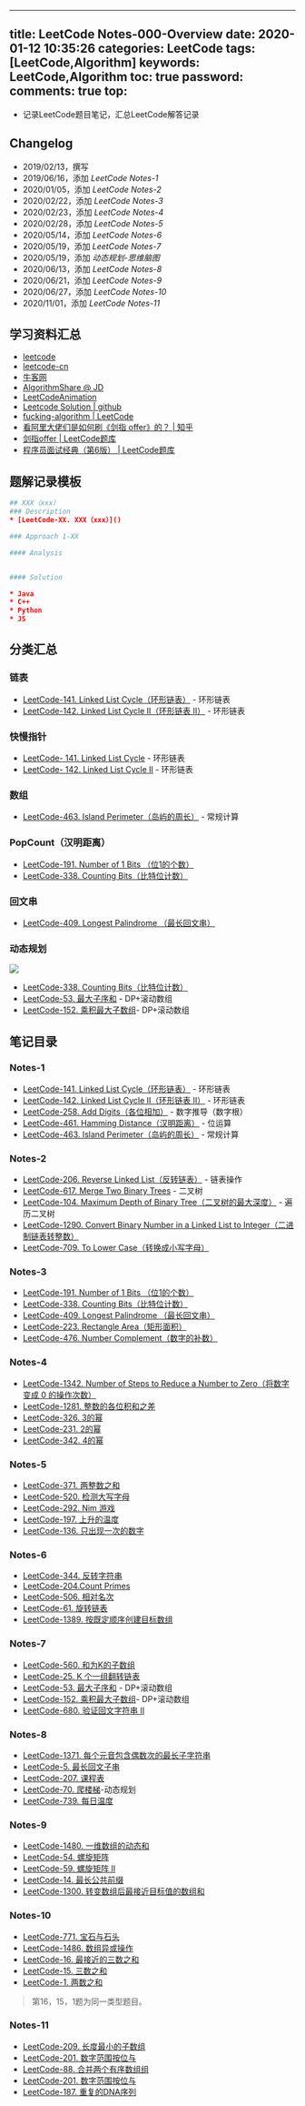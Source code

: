 
---
title: LeetCode Notes-000-Overview
date: 2020-01-12 10:35:26
categories: LeetCode
tags: [LeetCode,Algorithm]
keywords: LeetCode,Algorithm
toc: true
password:
comments: true
top:
---


* 记录LeetCode题目笔记，汇总LeetCode解答记录


<!--more-->


## Changelog
* 2019/02/13，撰写
* 2019/06/16，添加 *LeetCode Notes-1*
* 2020/01/05，添加 *LeetCode Notes-2*
* 2020/02/22，添加 *LeetCode Notes-3*
* 2020/02/23，添加 *LeetCode Notes-4*
* 2020/02/28，添加 *LeetCode Notes-5*
* 2020/05/14，添加 *LeetCode Notes-6*
* 2020/05/19，添加 *LeetCode Notes-7*
* 2020/05/19，添加 *动态规划-思维脑图*
* 2020/06/13，添加 *LeetCode Notes-8*
* 2020/06/21，添加 *LeetCode Notes-9*
* 2020/06/27，添加 *LeetCode Notes-10*
* 2020/11/01，添加 *LeetCode Notes-11*

## 学习资料汇总
* [leetcode](https://leetcode.com/)
* [leetcode-cn](https://leetcode-cn.com/)
* [牛客网](https://www.nowcoder.com/)
* [AlgorithmShare @ JD](http://git.jd.com/algorithm-interest-group/AlgorithmShare)
* [LeetCodeAnimation](https://github.com/MisterBooo/LeetCodeAnimation)
* [Leetcode Solution | github](https://github.com/azl397985856/leetcode)
* [fucking-algorithm | LeetCode](https://github.com/labuladong/fucking-algorithm)
* [看阿里大佬们是如何刷《剑指 offer》的？ | 知乎](https://zhuanlan.zhihu.com/p/106739847)
* [剑指offer | LeetCode题库](https://leetcode-cn.com/problemset/lcof/)
* [程序员面试经典（第6版） | LeetCode题库](https://leetcode-cn.com/problemset/lcci/)



## 题解记录模板

```cmake
## XXX（xxx）
### Description
* [LeetCode-XX. XXX（xxx）]()

### Approach 1-XX

#### Analysis


#### Solution

* Java
* C++
* Python
* JS
```

## 分类汇总

### 链表

* [LeetCode-141. Linked List Cycle（环形链表）](https://leetcode.com/problems/linked-list-cycle/?tab=Description) - 环形链表
* [LeetCode-142. Linked List Cycle II（环形链表 II）](https://leetcode.com/problems/linked-list-cycle-ii/) - 环形链表


### 快慢指针

* [LeetCode- 141. Linked List Cycle](https://leetcode.com/problems/linked-list-cycle/?tab=Description) - 环形链表
* [LeetCode- 142. Linked List Cycle II](https://leetcode.com/problems/linked-list-cycle-ii/) - 环形链表


### 数组

* [LeetCode-463. Island Perimeter（岛屿的周长）](https://leetcode.com/problems/island-perimeter/?tab=Description) - 常规计算

### PopCount（汉明距离）
* [LeetCode-191. Number of 1 Bits （位1的个数）](https://leetcode.com/problems/number-of-1-bits/)
* [LeetCode-338. Counting Bits（比特位计数）](https://leetcode.com/problems/counting-bits/)


### 回文串

* [LeetCode-409. Longest Palindrome （最长回文串）](https://leetcode.com/problems/longest-palindrome/)

### 动态规划




![](https://image-bed-20181207-1257458714.cos.ap-shanghai.myqcloud.com/leetcode/dp-overview-leetcode.png)

* [LeetCode-338. Counting Bits（比特位计数）](https://leetcode.com/problems/counting-bits/)
* [LeetCode-53. 最大子序和](https://leetcode-cn.com/problems/maximum-subarray/submissions/) - DP+滚动数组
* [LeetCode-152. 乘积最大子数组](https://leetcode-cn.com/problems/maximum-product-subarray/)- DP+滚动数组





## 笔记目录

### Notes-1


* [LeetCode-141. Linked List Cycle（环形链表）](https://leetcode.com/problems/linked-list-cycle/?tab=Description) - 环形链表
* [LeetCode-142. Linked List Cycle II（环形链表 II）](https://leetcode.com/problems/linked-list-cycle-ii/) - 环形链表
* [LeetCode-258. Add Digits（各位相加）](https://leetcode.com/problems/add-digits/?tab=Description) - 数字推导（数字根）
* [LeetCode-461. Hamming Distance（汉明距离）](https://leetcode.com/problems/hamming-distance/) - 位运算
* [LeetCode-463. Island Perimeter（岛屿的周长）](https://leetcode.com/problems/island-perimeter/?tab=Description) - 常规计算


### Notes-2

* [LeetCode-206. Reverse Linked List（反转链表）](https://leetcode.com/problems/reverse-linked-list/) - 链表操作
* [LeetCode-617. Merge Two Binary Trees](https://leetcode.com/problems/merge-two-binary-trees/) - 二叉树
* [LeetCode-104. Maximum Depth of Binary Tree（二叉树的最大深度）](https://leetcode.com/problems/maximum-depth-of-binary-tree/) - 遍历二叉树
* [LeetCode-1290. Convert Binary Number in a Linked List to Integer（二进制链表转整数）](https://leetcode.com/problems/convert-binary-number-in-a-linked-list-to-integer/)
* [LeetCode-709. To Lower Case（转换成小写字母）](https://leetcode.com/problems/to-lower-case/)


### Notes-3

* [LeetCode-191. Number of 1 Bits （位1的个数）](https://leetcode.com/problems/number-of-1-bits/)
* [LeetCode-338. Counting Bits（比特位计数）](https://leetcode.com/problems/counting-bits/)
* [LeetCode-409. Longest Palindrome （最长回文串）](https://leetcode.com/problems/longest-palindrome/)
* [LeetCode-223. Rectangle Area（矩形面积）](https://leetcode.com/problems/rectangle-area/?tab=Description)
* [LeetCode-476. Number Complement（数字的补数）](https://leetcode.com/problems/number-complement/)


### Notes-4

* [LeetCode-1342. Number of Steps to Reduce a Number to Zero（将数字变成 0 的操作次数）](https://leetcode.com/problems/number-of-steps-to-reduce-a-number-to-zero/)
* [LeetCode-1281. 整数的各位积和之差](https://leetcode-cn.com/problems/subtract-the-product-and-sum-of-digits-of-an-integer/)
* [LeetCode-326. 3的幂](https://leetcode-cn.com/problems/power-of-three/)
* [LeetCode-231. 2的幂](https://leetcode-cn.com/problems/power-of-two/)
* [LeetCode-342. 4的幂](https://leetcode-cn.com/problems/power-of-four/)



### Notes-5

* [LeetCode-371. 两整数之和](https://leetcode-cn.com/problems/sum-of-two-integers/)
* [LeetCode-520. 检测大写字母](https://leetcode-cn.com/problems/detect-capital/)
* [LeetCode-292. Nim 游戏](https://leetcode-cn.com/problems/nim-game/)
* [LeetCode-197. 上升的温度](https://leetcode-cn.com/problems/rising-temperature/)
* [LeetCode-136. 只出现一次的数字](https://leetcode-cn.com/problems/single-number/)


### Notes-6

* [LeetCode-344. 反转字符串](https://leetcode-cn.com/problems/reverse-string/)
* [LeetCode-204.Count Primes](https://leetcode-cn.com/problems/count-primes/)
* [LeetCode-506. 相对名次](https://leetcode-cn.com/problems/relative-ranks/)
* [LeetCode-61. 旋转链表](https://leetcode-cn.com/problems/rotate-list/)
* [LeetCode-1389. 按既定顺序创建目标数组](https://leetcode-cn.com/problems/create-target-array-in-the-given-order/)



### Notes-7

* [LeetCode-560. 和为K的子数组](https://leetcode-cn.com/problems/subarray-sum-equals-k/)
* [LeetCode-25. K 个一组翻转链表](https://leetcode-cn.com/problems/reverse-nodes-in-k-group/)
* [LeetCode-53. 最大子序和](https://leetcode-cn.com/problems/maximum-subarray/submissions/) - DP+滚动数组
* [LeetCode-152. 乘积最大子数组](https://leetcode-cn.com/problems/maximum-product-subarray/)- DP+滚动数组
* [LeetCode-680. 验证回文字符串 II](https://leetcode-cn.com/problems/valid-palindrome-ii/)
 






### Notes-8

* [LeetCode-1371. 每个元音包含偶数次的最长子字符串](https://leetcode-cn.com/problems/find-the-longest-substring-containing-vowels-in-even-counts/)
* [LeetCode-5. 最长回文子串](https://leetcode-cn.com/problems/longest-palindromic-substring/)
* [LeetCode-207. 课程表](https://leetcode-cn.com/problems/course-schedule/)
* [LeetCode-70. 爬楼梯](https://leetcode-cn.com/problems/climbing-stairs/)-动态规划
* [LeetCode-739. 每日温度](https://leetcode-cn.com/problems/daily-temperatures/)




### Notes-9
* [LeetCode-1480. 一维数组的动态和](https://leetcode-cn.com/problems/running-sum-of-1d-array/)
* [LeetCode-54. 螺旋矩阵](https://leetcode-cn.com/problems/spiral-matrix/)
* [LeetCode-59. 螺旋矩阵 II](https://leetcode-cn.com/problems/longest-common-prefix/)
* [LeetCode-14. 最长公共前缀](https://leetcode-cn.com/problems/longest-common-prefix/)
* [LeetCode-1300. 转变数组后最接近目标值的数组和](https://leetcode-cn.com/problems/sum-of-mutated-array-closest-to-target/)



### Notes-10

* [LeetCode-771. 宝石与石头](https://leetcode-cn.com/problems/jewels-and-stones/)
* [LeetCode-1486. 数组异或操作](https://leetcode-cn.com/problems/xor-operation-in-an-array/)
* [LeetCode-16. 最接近的三数之和](https://leetcode-cn.com/problems/3sum-closest/)
* [LeetCode-15. 三数之和](https://leetcode-cn.com/problems/3sum/)
* [LeetCode-1. 两数之和](https://leetcode-cn.com/problems/two-sum/)

> 第16，15，1题为同一类型题目。



### Notes-11

* [LeetCode-209. 长度最小的子数组](https://leetcode-cn.com/problems/minimum-size-subarray-sum/)
* [LeetCode-201. 数字范围按位与](https://leetcode-cn.com/problems/bitwise-and-of-numbers-range/)
* [LeetCode-88. 合并两个有序数组组](https://leetcode-cn.com/problems/merge-sorted-array/)
* [LeetCode-201. 数字范围按位与](https://leetcode-cn.com/problems/bitwise-and-of-numbers-range/)
* [LeetCode-187. 重复的DNA序列](https://leetcode-cn.com/problems/repeated-dna-sequences/)


